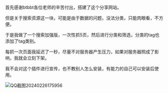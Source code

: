 首先感谢btbbt各位老师的辛苦付出，搭建了这个分享网站。

但是关于搜索资源这一块，可能是由于数据的问题，没法分类，只能肉眼看，不方便。

于是我做了一个搜索加强版，一次性抓5页，然后进行分类和筛选，分类的tag也添加了tag类别。

每抓一次页面我延迟了一秒，尽量不对服务器产生压力，如果对服务器照成了影响，我就会立刻下架。

我不会对这个插件进行宣传，也不教别人怎么安装，有能力的自己可以安装后使用。

![QQ截图20240226175956](https://github.com/KazeLiu/1louSearch/assets/22094581/86c285c9-2cc4-48d2-b555-7cd4e821037e)
